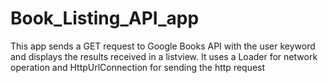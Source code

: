 # Book_Listing_API_app
This app sends a GET request to Google Books API with the user keyword and displays the results received in a listview. It uses a Loader for network operation and HttpUrlConnection for sending the http request
